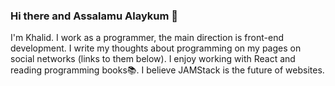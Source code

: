 ### Hi there and Assalamu Alaykum 👋


I'm Khalid. I work as a programmer, the main direction is front-end development. I write my thoughts about programming on my pages on social networks (links to them below). I enjoy working with React and reading programming books📚. I believe JAMStack is the future of websites.